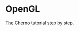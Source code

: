 # OpenGL
<a href="https://www.youtube.com/channel/UCQ-W1KE9EYfdxhL6S4twUNw">The Cherno</a>
tutorial step by step.
